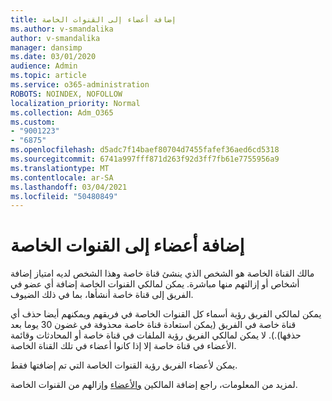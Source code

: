 ```yaml
---
title: إضافة أعضاء إلى القنوات الخاصة
ms.author: v-smandalika
author: v-smandalika
manager: dansimp
ms.date: 03/01/2020
audience: Admin
ms.topic: article
ms.service: o365-administration
ROBOTS: NOINDEX, NOFOLLOW
localization_priority: Normal
ms.collection: Adm_O365
ms.custom:
- "9001223"
- "6875"
ms.openlocfilehash: d5adc7f14baef80704d7455fafef36aed6cd5318
ms.sourcegitcommit: 6741a997fff871d263f92d3ff7fb61e7755956a9
ms.translationtype: MT
ms.contentlocale: ar-SA
ms.lasthandoff: 03/04/2021
ms.locfileid: "50480849"
---
```

# <a name="adding-members-to-private-channels"></a>إضافة أعضاء إلى القنوات الخاصة

مالك القناة الخاصة هو الشخص الذي ينشئ قناة خاصة وهذا الشخص لديه امتياز إضافة أشخاص أو إزالتهم منها مباشرة. يمكن لمالكي القنوات الخاصة إضافة أي عضو في الفريق إلى قناة خاصة أنشأها، بما في ذلك الضيوف.

يمكن لمالكي الفريق رؤية أسماء كل القنوات الخاصة في فريقهم ويمكنهم أيضا حذف أي قناة خاصة في الفريق (يمكن استعادة قناة خاصة محذوفة في غضون 30 يوما بعد حذفها).). لا يمكن لمالكي الفريق رؤية الملفات في قناة خاصة أو المحادثات وقائمة الأعضاء في قناة خاصة إلا إذا كانوا أعضاء في تلك القناة الخاصة.

يمكن لأعضاء الفريق رؤية القنوات الخاصة التي تم إضافتها فقط.

لمزيد من المعلومات، راجع إضافة المالكين [والأعضاء](https://docs.microsoft.com/MicrosoftTeams/private-channels#adding-and-removing-owners-and-members) وإزالهم من القنوات الخاصة.

